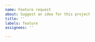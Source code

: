 ```yaml
---
name: Feature request
about: Suggest an idea for this project
title: ''
labels: feature
assignees: ''

---
```

